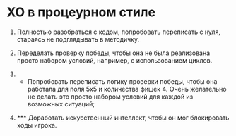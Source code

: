 # XO в процеурном стиле

1. Полностью разобраться с кодом, попробовать переписать с нуля, стараясь не подглядывать в методичку.

2. Переделать проверку победы, чтобы она не была реализована просто набором условий, например, с использованием циклов.

3. * Попробовать переписать логику проверки победы, чтобы она работала для поля 5х5 и количества фишек 4. Очень желательно не делать это просто набором условий для каждой из возможных ситуаций;

4. *** Доработать искусственный интеллект, чтобы он мог блокировать ходы игрока.